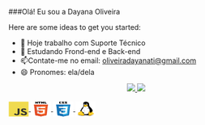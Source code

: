 ###Olá! Eu sou a Dayana Oliveira


Here are some ideas to get you started:

- 🔭 Hoje trabalho com Suporte Técnico
- 🌱 Estudando Frond-end e Back-end
- 📫Contate-me no email: oliveiradayanati@gmail.com
- 😄 Pronomes: ela/dela

<div align = "center">
  <a href="https://github.com/CostaDayana">
  <img height = "180em" src = "https://github-readme-stats.vercel.app/api?username=CostaDayana&show_icons=true&theme=white&include_all_commits=true&count_private=true" />
  <img height = "180em" src = "https://github-readme-stats.vercel.app/api/top-langs/?username=CostaDayana&layout=compact&langs_count=7&theme=white" />
</div>
  
  
 <div style = "display: inline_block"> <br>
  <img align = "center" alt = "Day-Js" height = "30" width = "40" src="https://raw.githubusercontent.com/devicons/devicon/master/icons/javascript/javascript-original.svg">
  <img align = "center" alt = "Day-HTML" height = "30" width = "40" src="https://raw.githubusercontent.com/devicons/devicon/master/icons/html5/html5-original-wordmark.svg">
  <img align = "center" alt = "Day-CSS" height = "30" width = "40" src="https://raw.githubusercontent.com/devicons/devicon/master/icons/css3/css3-original-wordmark.svg">
  <img align = "center" alt = "Linux-CSS" height = "30" width = "40" src="https://raw.githubusercontent.com/devicons/devicon/master/icons/linux/linux-original.svg">
 </div>
  
